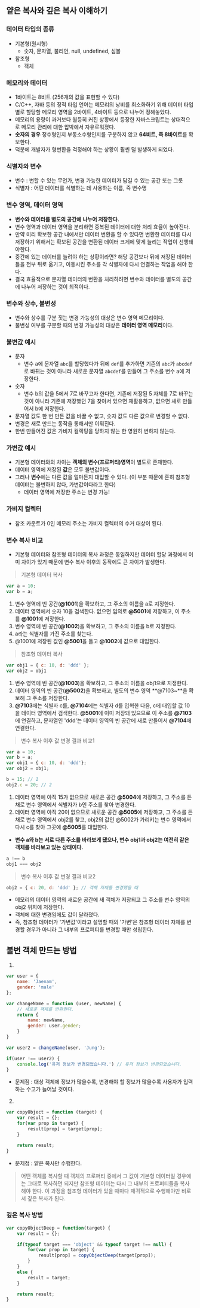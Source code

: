 ## 얕은 복사와 깊은 복사 이해하기

### 데이터 타입의 종류

- 기본형(원시형)
    - 숫자, 문자열, 불리언, null, undefined, 심볼
- 참조형
    - 객체

### 메모리와 데이터

- 1바이트는 8비트 (256개의 값을 표현할 수 있다)
- C/C++, 자바 등의 정적 타입 언어는 메모리의 낭비를 최소화하기 위해 데이터 타입별로 할당할 메모리 영역을 2바이트, 4바이트 등으로 나누어 정해놓았다.
- 메모리의 용량이 과거보다 월등히 커진 상황에서 등장한 자바스크립트는 상대적으로 메모리 관리에 대한 압박에서 자유로워졌다. 
- **숫자의 경우** 정수형인지 부동소수형인지를 구분하지 않고 **64비트, 즉 8바이트**를 확보한다. 
- 덕분에 개발자가 형변환을 걱정해야 하는 상황이 훨씬 덜 발생하게 되었다. 

### 식별자와 변수

- 변수 : 변할 수 있는 무언가, 변경 가능한 데이터가 담길 수 있는 공간 또는 그릇
- 식별자 : 어떤 데이터를 식별하는 데 사용하는 이름, 즉 변수명

### 변수 영역, 데이터 영역

- **변수와 데이터를 별도의 공간에 나누어 저장한다.**
- 변수 영역과 데이터 영역을 분리하면 중복된 데이터에 대한 처리 효율이 높아진다. 
- 만약 미리 확보한 공간 내에서만 데이터 변환을 할 수 있다면 변환한 데이터를 다시 저장하기 위해서는 확보된 공간을 변환된 데이터 크게에 맞게 늘리는 작업이 선행돼야한다. 
- 중간에 있는 데이터를 늘려야 하는 상황이라면? 해당 공간보다 뒤에 저장된 데이터들을 전부 뒤로 옮기고, 이동시킨 주소를 각 식별자에 다시 연결하는 작업을 해야 한다. 
- 결국 효율적으로 문자열 데이터의 변환을 처리하려면 변수와 데이터를 별도의 공간에 나누어 저장하는 것이 최적이다.

### 변수와 상수, 불변성

- 변수와 상수를 구분 짓는 변경 가능성의 대상은 변수 영역 메모리이다. 
- 불변성 여부를 구분할 때의 변경 가능성의 대상은 **데이터 영역 메모리**이다. 

### 불변값 예시

- 문자
    - 변수 a에 문자열 `abc`를 할당했다가 뒤에 `def`를 추가하면 기존의 `abc`가 `abcdef`로 바뀌는 것이 아니라 새로운 문자열 `abcdef`를 만들어 그 주소를 변수 a에 저장한다. 
- 숫자
     - 변수 b의 값을 5에서 7로 바꾸고자 한다면, 기존에 저장된 5 자체를 7로 바꾸는 것이 아니라 기존에 저장했던 7을 찾아서 있으면 재활용하고, 없으면 새로 만들어서 b에 저장한다.
- 문자열 값도 한 번 만든 값을 바꿀 수 없고, 숫자 값도 다른 값으로 변경할 수 없다. 
- 변경은 새로 만드는 동작을 통해서만 이뤄진다. 
- 한번 만들어진 값은 가비지 컬렉팅을 당하지 않는 한 영원히 변하지 않는다. 

### 가변값 예시

- 기본형 데이터와의 차이는 **객체의 변수(프로퍼티)영역**이 별도로 존재한다.
- 데이터 영역에 저장된 **값**은 모두 불변값이다. 
- 그러나 **변수**에는 다른 값을 얼마든지 대입할 수 있다. (이 부분 때문에 흔히 참조형 데이터는 불변하지 않다, 가변값이다라고 한다)
    - 데이터 영역에 저장한 주소는 변경 가능!

### 가비지 컬렉터

- 참조 카운트가 0인 메모리 주소는 가비지 컬렉터의 수거 대상이 된다.

### 변수 복사 비교

- 기본형 데이터와 참조형 데이터의 복사 과정은 동일하지만 데이터 할당 과정에서 이미 차이가 있기 때문에 변수 복사 이후의 동작에도 큰 차이가 발생한다. 

> 기본형 데이터 복사

```javascript
var a = 10; 
var b = a;
````

1. 변수 영역에 빈 공간(**@1001**)을 확보하고, 그 주소의 이름을 a로 지정한다. 
2. 데이터 영역에서 숫자 10을 검색한다. 없으면 임의로 **@5001**에 저장하고, 이 주소를 **@1001**에 저장한다. 
3. 변수 영역에 빈 공간(**@1002**)을 확보하고, 그 주소의 이름을 b로 지정한다. 
4. a라는 식별자를 가진 주소를 찾는다. 
5. @1001에 저장된 값인 **@5001**을 들고 **@1002**에 값으로 대입한다. 

> 참조형 데이터 복사

```javascript
var obj1 = { c: 10, d: 'ddd' };
var obj2 = obj1
```

1. 변수 영역에 빈 공간(**@1003**)을 확보하고, 그 주소의 이름을 obj1으로 지정한다. 
2. 데이터 영역의 빈 공간(**@5002**)을 확보하고, 별도의 변수 영역 **@7103~**을 확보해 그 주소를 저장한다.
3. **@7103**에는 식별자 c를, **@7104**에는 식별자 d를 입혁한 다음, c에 대입할 값 10을 데이터 영역에서 검색한다. **@5001**에 이미 저장돼 있으므로 이 주소를 **@7103**에 연결하고, 문자열인 'ddd'는 데이터 영역의 빈 공간에 새로 만들어서 **@7104**에 연결한다.

> 변수 복사 이후 값 변경 결과 비교1

```javascript
var a = 10; 
var b = a; 
var obj1 = { c: 10, d: 'ddd'};
var obj2 = obj1; 

b = 15; // 1
obj2.c = 20; // 2
````

1. 데이터 영역에 아직 15가 없으므로 새로은 공간 **@5004**에 저장하고, 그 주소를 든 채로 변수 영역에서 식별자가 b인 주소를 찾아 변경한다.
2. 데이터 영역에 아직 20이 없으므로 새로운 공간 **@5005**에 저장하고, 그 주소를 든 채로 변수 영역에서 obj2를 찾고, obj2의 값인 @5002가 가리키는 변수 영역에서 다시 c를 찾아 그곳에 **@5005**를 대입한다. 

- **변수 a와 b는 서로 다른 주소를 바라보게 됐으나, 변수 obj1과 obj2는 여전히 같은 객체를 바라보고 있는 상태이다.**

```javascript
a !== b
obj1 === obj2
```

> 변수 복사 이후 값 변경 결과 비교2

```javascript
obj2 = { c: 20, d: 'ddd' }; // 객체 자체를 변경했을 때
```

- 메모리의 데이터 영역의 새로운 공간에 새 객체가 저장되고 그 주소를 변수 영역의 obj2 위치에 저장한다.
- 객체에 대한 변경임에도 값이 달라졌다. 
- 즉, 참조형 데이터가 '가변값'이라고 설명할 때의 '가변'은 참조형 데이터 자체를 변경할 경우가 아니라 그 내부의 프로퍼티를 변경할 때만 성립한다. 

## 불변 객체 만드는 방법

1. 

```javascript
var user = { 
    name: 'Jaenam',
    gender: 'male'
};

var changeName = function (user, newName) {
    // 새로운 객체를 반환한다. 
    return {
        name: newName,
        gender: user.gender;
    }
}

var user2 = changeName(user, 'Jung');

if(user !== user2) {
    console.log('유저 정보가 변경되었습니다.') // 유저 정보가 변경되었습니다.
}
```

- 문제점 : 대상 객체에 정보가 많을수록, 변경해야 할 정보가 많을수록 사용자가 입력하는 수고가 늘어날 것이다. 

2. 

```javascript
var copyObject = function (target) {
    var result = {}; 
    for(var prop in target) {
        result[prop] = target[prop];
    }

    return result; 
}
```

- 문제점 : 얕은 복사만 수행한다. 

> 어떤 객체를 복사할 때 객체의 프로퍼티 중에서 그 값이 기본형 데이터일 경우에는 그대로 복사하면 되지만 참조형 데이터는 다시 그 내부의 프로퍼티들을 복사해야 한다. 이 과정을 첨조형 데이터가 있을 때마다 재귀적으로 수행해야만 비로서 깊은 복사가 된다. 

### 깊은 복사 방법

```javascript
var copyObjectDeep = function(target) {
    var result = {}; 

    if(typeof target === 'object' && typeof target !== null) {
        for(var prop in target) {
            result[prop] = copyObjectDeep(target[prop]);
        }    
    }
    else {
        result = target; 
    }

    return result; 
}
```




